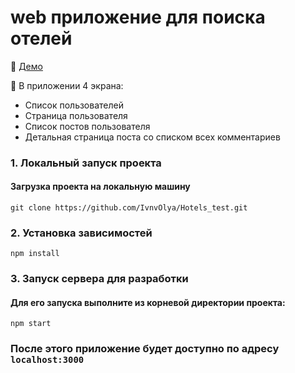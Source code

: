 # web приложение для поиска отелей

:tada: [Демо](https://users-test-two.vercel.app/)

:large_blue_circle: В приложении 4 экрана:
- Список пользователей
- Страница пользователя
- Cписок постов пользователя
- Детальная страница поста со списком всех комментариев 


### 1. Локальный запуск проекта</h3>
#### Загрузка проекта на локальную машину</h4>

```
git clone https://github.com/IvnvOlya/Hotels_test.git
```

### 2. Установка зависимостей

```
npm install
```

### 3. Запуск сервера для разработки
#### Для его запуска выполните из корневой директории проекта:

```
npm start
```

### После этого приложение будет доступно по адресу ``` localhost:3000 ```
